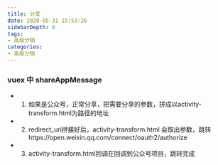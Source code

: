 ```yaml
---
title: 分享
date: 2020-05-31 15:53:26
sidebarDepth: 0
tags:
- 高级分销
categories:
- 高级分销
---
```

### vuex 中 shareAppMessage
- 1. 如果是公众号，正常分享，把需要分享的参数，拼成以activity-transform.html为路径的地址
- 2. redirect_uri拼接好后，activity-transform.html 会取出参数，跳转https://open.weixin.qq.com/connect/oauth2/authorize
- 3. activity-transform.html回调在回调到公众号项目，跳转完成
